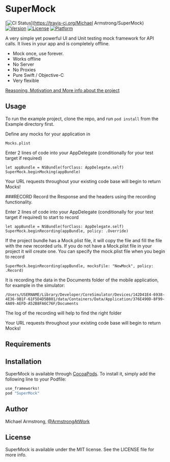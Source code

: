 # SuperMock

[![CI Status](http://img.shields.io/travis/michaelarmstrong/SuperMock.svg?style=flat)](https://travis-ci.org/Michael Armstrong/SuperMock)
[![Version](https://img.shields.io/cocoapods/v/SuperMock.svg?style=flat)](http://cocoapods.org/pods/SuperMock)
[![License](https://img.shields.io/cocoapods/l/SuperMock.svg?style=flat)](http://cocoapods.org/pods/SuperMock)
[![Platform](https://img.shields.io/cocoapods/p/SuperMock.svg?style=flat)](http://cocoapods.org/pods/SuperMock)

A very simple yet powerful UI and Unit testing mock framework for API calls. It lives in your app and is completely offline.

* Mock once, use forever.
* Works offline
* No Server
* No Proxies
* Pure Swift / Objective-C
* Very flexible

[Reasoning, Motivation and More info about the project](http://mike.kz/general/mocking-data-for-ui-testing-in-xcode-7/)


## Usage

To run the example project, clone the repo, and run `pod install` from the Example directory first.

Define any mocks for your application in
```
Mocks.plist
```

Enter 2 lines of code into your AppDelegate (conditionally for your test target if required)
```
let appBundle = NSBundle(forClass: AppDelegate.self)
SuperMock.beginMocking(appBundle)
```

Your URL requests throughout your existing code base will begin to return Mocks!


###RECORD 
Record the Response and the headers using the recording functionality.

Enter 2 lines of code into your AppDelegate (conditionally for your test target if required) to start to record
```
let appBundle = NSBundle(forClass: AppDelegate.self)
SuperMock.beginRecording(appBundle, policy: .Override)
```
If the project bundle has a Mock.plist file, it will copy the file and fill the file with the new recorded urls. 
If you do not have a Mock.plist file in your project it will create one.
You can specify the mock.plist file when you begin to record
```
SuperMock.beginRecording(appBundle, mocksFile: "NewMock", policy: .Record)
```
It is recording the data in the Documents folder of the mobile application, for example in the simulator:
```
/Users/USERNAME/Library/Developer/CoreSimulator/Devices/142D41E4-6938-4E36-9B1F-61F5D4D5B801/data/Containers/Data/Application/376E490D-8F99-4A09-AEFD-A52B8FA6C76F/Documents
```

The log of the recording will help to find the right folder

Your URL requests throughout your existing code base will begin to return Mocks!




## Requirements

## Installation

SuperMock is available through [CocoaPods](http://cocoapods.org). To install
it, simply add the following line to your Podfile:

```ruby
use_frameworks!
pod "SuperMock"
```

## Author

Michael Armstrong, [@ArmstrongAtWork](http://twitter.com/ArmstrongAtWork)

## License

SuperMock is available under the MIT license. See the LICENSE file for more info.
